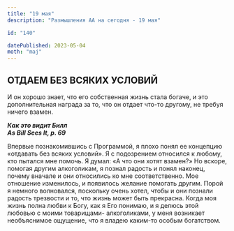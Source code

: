 ```yaml
---
title: "19 мая"
description: "Размышления АА на сегодня - 19 мая"

id: "140"

datePublished: 2023-05-04
moth: "maj"
---
```


## ОТДАЕМ БЕЗ ВСЯКИХ УСЛОВИЙ

И он хорошо знает, что его собственная жизнь стала богаче, и это
дополнительная награда за то, что он отдает что-то другому, не требуя ничего
взамен.

**_Как это видит Билл  
As Bill Sees It, p. 69_**

Впервые познакомившись с Программой, я плохо понял ее концепцию «отдавать без
всяких условий». Я с подозрением относился к любому, кто пытался мне помочь. Я
думал: «А что они хотят взамен?» Но вскоре, помогая другим алкоголикам, я
познал радость и понял наконец, почему вначале и они относились ко мне
соответственно. Мое отношение изменилось, и появилось желание помогать другим.
Порой я немного волновался, поскольку очень хотел, чтобы и они познали радость
трезвости и то, что жизнь может быть прекрасна. Когда моя жизнь полна любви к
Богу, как я Его понимаю, и я делюсь этой любовью с моими товарищами-
алкоголиками, у меня возникает необъяснимое ощущение, что я владею каким-то
особым богатством.
